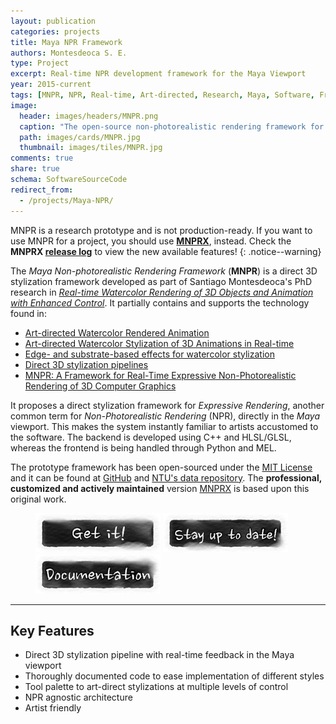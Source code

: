 ```yaml
---
layout: publication
categories: projects
title: Maya NPR Framework
authors: Montesdeoca S. E.
type: Project
excerpt: Real-time NPR development framework for the Maya Viewport
year: 2015-current
tags: [MNPR, NPR, Real-time, Art-directed, Research, Maya, Software, Framework]
image:
  header: images/headers/MNPR.png
  caption: "The open-source non-photorealistic rendering framework for Maya"
  path: images/cards/MNPR.jpg
  thumbnail: images/tiles/MNPR.jpg
comments: true
share: true
schema: SoftwareSourceCode
redirect_from:
  - /projects/Maya-NPR/
---
```


MNPR is a research prototype and is not production-ready. If you want to use MNPR for a project, you should use [**MNPRX**](/software/MNPRX/), instead. Check the **MNPRX [release log](/software/MNPRX/release-log)** to view the new available features!
{: .notice--warning}

The _Maya Non-photorealistic Rendering Framework_ (**MNPR**) is a direct 3D stylization framework developed as part of Santiago Montesdeoca's PhD research in [_Real-time Watercolor Rendering of 3D Objects and Animation with Enhanced Control_](/articles/Real-time-watercolor-rendering-of-3D-objects-and-animation-with-enhanced-control/). It partially contains and supports the technology found in:

* [Art-directed Watercolor Rendered Animation](/articles/Art-directed-Watercolor-Rendered-Animation)
* [Art-directed Watercolor Stylization of 3D Animations in Real-time](/articles/Art-directed-watercolor-stylization-of-3D-animations-in-real-time)
* [Edge- and substrate-based effects for watercolor stylization](/articles/Edge-and-substrate-based-effects-for-watercolor-stylization/)
* [Direct 3D stylization pipelines](/articles/Direct-3D-stylization-pipelines/)
* [MNPR: A Framework for Real-Time Expressive Non-Photorealistic Rendering of 3D Computer Graphics](/articles/MNPR)

It proposes a direct stylization framework for _Expressive Rendering_, another common term for _Non-Photorealistic Rendering_ (NPR), directly in the _Maya_ viewport. This makes the system instantly familiar to artists accustomed to the software. The backend is developed using C++ and HLSL/GLSL, whereas the frontend is being handled through Python and MEL. 

The prototype framework has been open-sourced under the [MIT License](https://opensource.org/licenses/MIT) and it can be found at [GitHub](https://github.com/semontesdeoca/MNPR) and [NTU's data repository](https://doi.org/10.21979/N9/KU4B6S). The **professional, customized and actively maintained** version [MNPRX](/software/MNPRX/) is based upon this original work.

<!-- Links to Sign Up and Documentation -->
<figure class="pull-center">
  <a href="https://github.com/semontesdeoca/MNPR/releases/latest"><img src="/images/buttons/mnprx_getIt.jpg" alt="image"></a>
	<a href="https://goo.gl/forms/dHDqfQsqY2wuVwXt1"><img src="/images/buttons/mnprx_stayUpToDate.jpg" alt="image"></a>
  <a href="https://mnpr.artineering.io/"><img src="/images/buttons/mnprx_documentation.jpg" alt="image"></a>
</figure>

------------------------

## Key Features

* Direct 3D stylization pipeline with real-time feedback in the Maya viewport
* Thoroughly documented code to ease implementation of different styles
* Tool palette to art-direct stylizations at multiple levels of control
* NPR agnostic architecture
* Artist friendly
